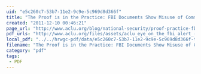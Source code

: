 ```yaml
---
uid: "e5c260c7-53b7-11e2-9c9e-5c969d8d366f"
title: "The Proof is in the Practice: FBI Documents Show Misuse of Community Outreach for Intelligence Gathering and Privacy Act Violations  Blog of Rights: Official Blog of the American Civil Liberties Union"
created: "2011-12-10 00:46:21"
page_url: "http://www.aclu.org/blog/national-security/proof-practice-fbi-documents-show-misuse-community-outreach-intelligence"
pdf_urls: "http://www.aclu.org/files/assets/aclu_eye_on_the_fbi_alert_-_community_outreach_as_intelligence_gathering_0.pdf"
local_pdf: "../../hrwgc-pdf/data/e5c260c7-53b7-11e2-9c9e-5c969d8d366f-the-proof-is-in-the-practice-fbi-documents-show-misuse-of-community-outreach-for-intelligence-gathering-and-privacy-act-violations-blog-of-rights-official-blog-of-the-american-civil-liberties-union.pdf"
filename: "The Proof is in the Practice: FBI Documents Show Misuse of Community Outreach for Intelligence Gathering and Privacy Act Violations  Blog of Rights: Official Blog of the American Civil Liberties Union.html"
category: "pdf"
tags: 
 - PDF
---
```


